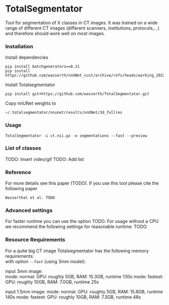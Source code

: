 # TotalSegmentator

Tool for segmentation of X classes in CT images. It was trained on a wide range of different CT images (different scanners, institutions, protocols,...) and therefore should work well on most images.

### Installation

Install dependencies
```
pip install batchgenerators==0.21                             
pip install https://github.com/wasserth/nnUNet_cust/archive/refs/heads/working_2022_03_18.zip
```

Install Totalsegmentator
```
pip install git+https://github.com/wasserth/TotalSegmentator.git
```

Copy nnUNet weights to
```
~/.totalsegmentator/nnunet/results/nnUNet/3d_fullres
```

### Usage
```
TotalSegmentator -i ct.nii.gz -o segmentations --fast --preview
```

### List of classes
TODO: Insert video/gif
TODO: Add list

### Reference 
For more details see this paper (TODO).
If you use this tool please cite the following paper
```
Wasserthal et al. TODO
```

### Advanced settings
For faster runtime you can use the option TODO.
For usage without a CPU we recommend the following settings for reasonable runtime: TODO.


### Resource Requirements
For a quite big CT image Totalsegmentator has the following memory requirements:  
with option `--fast` (using 3mm model):  

input 3mm image:  
mode: normal: GPU: roughly 5GB, RAM: 15.3GB, runtime 130s
mode: fastest: GPU: roughly 10GB, RAM: 7.0GB, runtime 25s

input 1.5mm image:
mode: normal: GPU: roughly 5GB, RAM: 15.6GB, runtime 140s
mode: fastest: GPU: roughly 10GB, RAM: 7.3GB, runtime 48s

